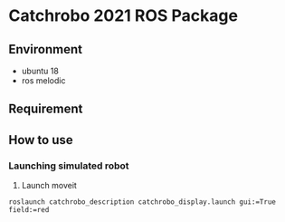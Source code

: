 # Catchrobo 2021 ROS Package

## Environment
- ubuntu 18
- ros melodic

## Requirement


## How to use
### Launching simulated robot
1. Launch moveit
```
roslaunch catchrobo_description catchrobo_display.launch gui:=True field:=red

```
